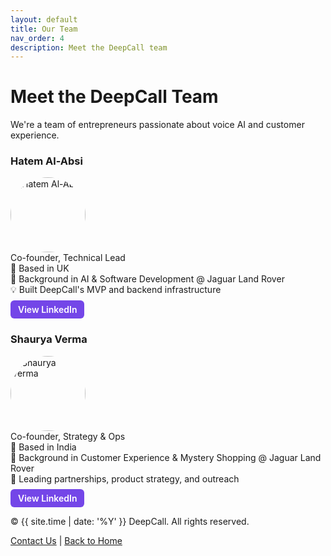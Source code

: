 ```yaml
---
layout: default
title: Our Team
nav_order: 4
description: Meet the DeepCall team
---
```


# Meet the DeepCall Team

We're a team of entrepreneurs passionate about voice AI and customer experience.

### Hatem Al-Absi
<img src="/assets/images/hatem.jpg" alt="Hatem Al-Absi" style="width:120px; border-radius:50%;"><br/>
Co-founder, Technical Lead  
📍 Based in UK  
🚗 Background in AI & Software Development @ Jaguar Land Rover  
💡 Built DeepCall's MVP and backend infrastructure  
<a href="https://www.linkedin.com/in/hatemalabsi/" target="_blank" style="display:inline-block; margin-top:8px; background-color:#7446E8; color:white; padding:6px 12px; border-radius:6px; text-decoration:none; font-weight:600;">View LinkedIn</a>

### Shaurya Verma
<img src="/assets/images/shaurya.jpg" alt="Shaurya Verma" style="width:120px; border-radius:50%;"><br/>
Co-founder, Strategy & Ops  
📍 Based in India  
🚗 Background in Customer Experience & Mystery Shopping @ Jaguar Land Rover  
🎯 Leading partnerships, product strategy, and outreach  
<a href="https://www.linkedin.com/in/shaurya-verma-8286571b4/" target="_blank" style="display:inline-block; margin-top:8px; background-color:#7446E8; color:white; padding:6px 12px; border-radius:6px; text-decoration:none; font-weight:600;">View LinkedIn</a>

<footer class="deepcall-footer">
  <div class="footer-inner">
    <p>© {{ site.time | date: '%Y' }} DeepCall. All rights reserved.</p>
    <p><a href="mailto:contact@deepcall.io">Contact Us</a> | <a href="/">Back to Home</a></p>
  </div>
</footer>